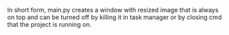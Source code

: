 In short form, main.py creates a window with resized image that is always on top and can be turned off by killing it in task manager or by closing cmd that the project is running on.

